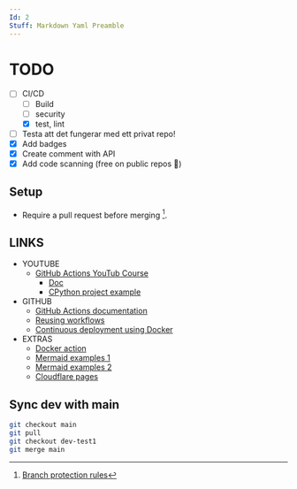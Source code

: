 ```yaml
---
Id: 2
Stuff: Markdown Yaml Preamble
---
```


# TODO

- [ ] CI/CD
  - [ ] Build
  - [ ] security
  - [x] test, lint
- [ ] Testa att det fungerar med ett privat repo!
- [x] Add badges
- [x] Create comment with API
- [x] Add code scanning (free on public repos :ship:)

## Setup

- Require a pull request before merging [^1].

## LINKS

- YOUTUBE
  - [GitHub Actions YouTub Course](https://www.youtube.com/playlist?list=PLArH6NjfKsUhvGHrpag7SuPumMzQRhUKY)
    - [Doc](https://github.com/Link-/ci-cd-intro)
    - [CPython project example](https://github.com/python/cpython/tree/main/.github/workflows)
- GITHUB
  - [GitHub Actions documentation](https://docs.github.com/en/actions)
  - [Reusing workflows](https://docs.github.com/en/actions/using-workflows/reusing-workflows)
  - [Continuous deployment using Docker](https://levelup.gitconnected.com/automated-deployment-using-docker-github-actions-and-webhooks-54018fc12e32)
- EXTRAS
  - [Docker action](https://docs.github.com/en/actions/creating-actions/creating-a-docker-container-action)
  - [Mermaid examples 1](https://gist.github.com/ChristopherA/bffddfdf7b1502215e44cec9fb766dfd)
  - [Mermaid examples 2](https://github.com/JakeSteam/Mermaid)
  - [Cloudflare pages](https://developers.cloudflare.com/pages/how-to/use-direct-upload-with-continuous-integration/)

[^1]: [Branch protection rules](https://github.com/ropaolle/actions/settings/branch_protection_rules)

## Sync dev with main

```sh
git checkout main
git pull
git checkout dev-test1
git merge main
```
